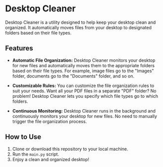 # Desktop Cleaner

Desktop Cleaner is a utility designed to help keep your desktop clean and organized. It automatically moves files from your desktop to designated folders based on their file types.

## Features

- **Automatic File Organization:** Desktop Cleaner monitors your desktop for new files and automatically moves them to the appropriate folders based on their file types. For example, image files go to the "Images" folder, documents go to the "Documents" folder, and so on.

- **Customizable Rules:** You can customize the file organization rules to suit your needs. Want all your PDF files in a separate "PDF" folder? No problem! Desktop Cleaner lets you specify which file types go to which folders.

- **Continuous Monitoring:** Desktop Cleaner runs in the background and continuously monitors your desktop for new files. No need to manually trigger the file organization process.

## How to Use

1. Clone or download this repository to your local machine.
2. Run the `main.py` script.
3. Enjoy a clean and organized desktop!
